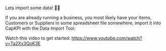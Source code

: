Lets import some data! 💪💪

If you are already running a business, you most likely have your Items, Customers or Suppliers in some spreadsheet file somewhere, import it into CapKPI with the Data Import Tool.

Watch this video to get started: https://www.youtube.com/watch?v=Ta2Xx3QoK3E
